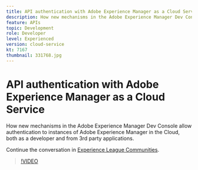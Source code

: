 ```yaml
---
title: API authentication with Adobe Experience Manager as a Cloud Service
description: How new mechanisms in the Adobe Experience Manager Dev Console allow authentication to instances of Adobe Experience Manager in the Cloud, both as a developer and from 3rd party applications.
feature: APIs
topic: Development
role: Developer
level: Experienced
version: cloud-service
kt: 7167
thumbnail: 331768.jpg
---
```


# API authentication with Adobe Experience Manager as a Cloud Service

How new mechanisms in the Adobe Experience Manager Dev Console allow authentication to instances of Adobe Experience Manager in the Cloud, both as a developer and from 3rd party applications.

Continue the conversation in <a href="http://adobe.ly/36Yd3v6">Experience League Communities</a>.

>[!VIDEO](https://video.tv.adobe.com/v/331768/?quality=12&learn=on&hidetitle=true)